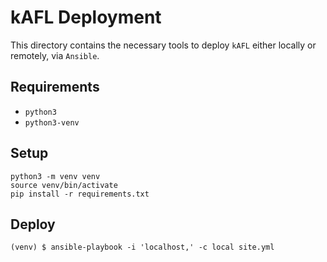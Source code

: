 # kAFL Deployment

This directory contains the necessary tools to deploy `kAFL` either locally or remotely, via `Ansible`.

## Requirements

- `python3`
- `python3-venv`

## Setup

~~~
python3 -m venv venv
source venv/bin/activate
pip install -r requirements.txt
~~~

## Deploy

~~~
(venv) $ ansible-playbook -i 'localhost,' -c local site.yml
~~~
